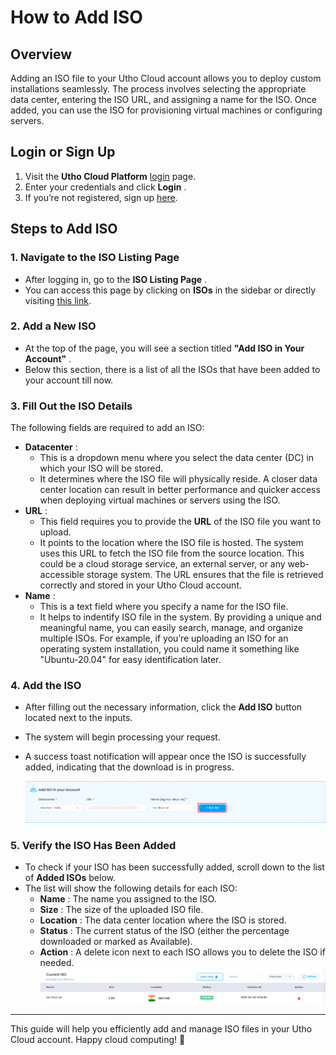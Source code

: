 # **How to Add ISO**

## **Overview**

Adding an ISO file to your Utho Cloud account allows you to deploy custom installations seamlessly. The process involves selecting the appropriate data center, entering the ISO URL, and assigning a name for the ISO. Once added, you can use the ISO for provisioning virtual machines or configuring servers.

## **Login or Sign Up**

1. Visit the **Utho Cloud Platform** [login](https://console.utho.com/login) page.
2. Enter your credentials and click  **Login** .
3. If you’re not registered, sign up [here](https://console.utho.com/signup).

## **Steps to Add ISO**

### **1. Navigate to the ISO Listing Page**

* After logging in, go to the  **ISO Listing Page** .
* You can access this page by clicking on **ISOs** in the sidebar or directly visiting [this link](https://console.utho.com/iso "ISO Listing Page").

### **2. Add a New ISO**

* At the top of the page, you will see a section titled  **"Add ISO in Your Account"** .
* Below this section, there is a list of all the ISOs that have been added to your account till now.

### **3. Fill Out the ISO Details**

The following fields are required to add an ISO:

* **Datacenter** :
  * This is a dropdown menu where you select the data center (DC) in which your ISO will be stored.
  * It determines where the ISO file will physically reside. A closer data center location can result in better performance and quicker access when deploying virtual machines or servers using the ISO.
* **URL** :
  * This field requires you to provide the **URL** of the ISO file you want to upload.
  * It points to the location where the ISO file is hosted. The system uses this URL to fetch the ISO file from the source location. This could be a cloud storage service, an external server, or any web-accessible storage system. The URL ensures that the file is retrieved correctly and stored in your Utho Cloud account.
* **Name** :
  * This is a text field where you specify a name for the ISO file.
  * It helps to indentify ISO file in the system. By providing a unique and meaningful name, you can easily search, manage, and organize multiple ISOs. For example, if you’re uploading an ISO for an operating system installation, you could name it something like "Ubuntu-20.04" for easy identification later.

### **4. Add the ISO**

* After filling out the necessary information, click the **Add ISO** button located next to the inputs.
* The system will begin processing your request.
* A success toast notification will appear once the ISO is successfully added, indicating that the download is in progress.

  ![1743999411009](image/index/1743999411009.png)

### **5. Verify the ISO Has Been Added**

* To check if your ISO has been successfully added, scroll down to the list of **Added ISOs** below.
* The list will show the following details for each ISO:
  * **Name** : The name you assigned to the ISO.
  * **Size** : The size of the uploaded ISO file.
  * **Location** : The data center location where the ISO is stored.
  * **Status** : The current status of the ISO (either the percentage downloaded or marked as Available).
  * **Action** : A delete icon next to each ISO allows you to delete the ISO if needed.
    ![1743999531954](image/index/1743999531954.png)

---

This guide will help you efficiently add and manage ISO files in your Utho Cloud account. Happy cloud computing! 🚀
